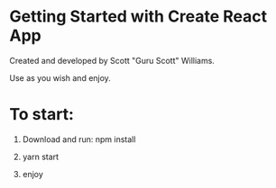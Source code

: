 # Getting Started with Create React App

Created and developed by Scott "Guru Scott" Williams.

Use as you wish and enjoy.

# To start:
1. Download and run: npm install

2. yarn start

3. enjoy
